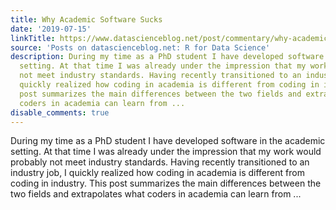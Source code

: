 ```yaml
---
title: Why Academic Software Sucks
date: '2019-07-15'
linkTitle: https://www.datascienceblog.net/post/commentary/why-academic-software-sucks/
source: 'Posts on datascienceblog.net: R for Data Science'
description: During my time as a PhD student I have developed software in the academic
  setting. At that time I was already under the impression that my work would probably
  not meet industry standards. Having recently transitioned to an industry job, I
  quickly realized how coding in academia is different from coding in industry. This
  post summarizes the main differences between the two fields and extrapolates what
  coders in academia can learn from ...
disable_comments: true
---
```

During my time as a PhD student I have developed software in the academic setting. At that time I was already under the impression that my work would probably not meet industry standards. Having recently transitioned to an industry job, I quickly realized how coding in academia is different from coding in industry. This post summarizes the main differences between the two fields and extrapolates what coders in academia can learn from ...